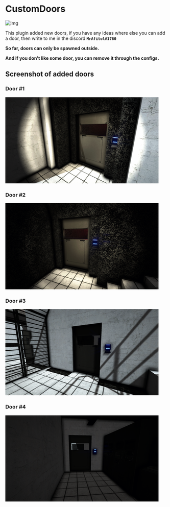 # CustomDoors
![img](https://img.shields.io/github/downloads/MrAfitol/CustomDoors/total.svg)

This plugin added new doors, if you have any ideas where else you can add a door, then write to me in the discord **`MrAfitol#1760`**

**So far, doors can only be spawned outside.**

**And if you don't like some door, you can remove it through the configs.**

## Screenshot of added doors
### Door #1
![Header](https://github.com/MrAfitol/CustomDoors/blob/main/Snapshots/Door1.png)
### Door #2
![Header](https://github.com/MrAfitol/CustomDoors/blob/main/Snapshots/Door2.png)
### Door #3
![Header](https://github.com/MrAfitol/CustomDoors/blob/main/Snapshots/Door3.png)
### Door #4
![Header](https://github.com/MrAfitol/CustomDoors/blob/main/Snapshots/Door4.png)
